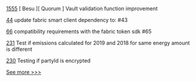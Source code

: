 
[1555](https://github.com/hyperledger-labs/blockchain-automation-framework/pull/1555) [ Besu ][ Quorum ] Vault validation function improvement

[44](https://github.com/hyperledger-labs/fabric-token-sdk/pull/44) update fabric smart client dependency to: #43

[66](https://github.com/hyperledger-labs/fabric-smart-client/pull/66) compatibility requirements with the fabric token sdk #65

[231](https://github.com/hyperledger-labs/blockchain-carbon-accounting/pull/231) Test if emissions calculated for 2019 and 2018 for same energy amount is different

[230](https://github.com/hyperledger-labs/blockchain-carbon-accounting/pull/230) Testing if partyId is encrypted


[See more >>>](https://start-here.hyperledger.org/pull-requests)

